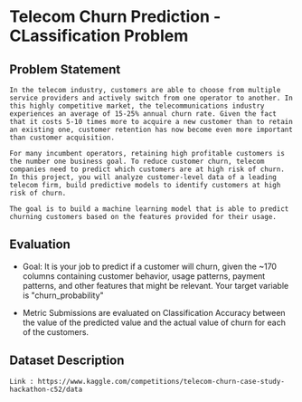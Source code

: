 # Telecom Churn Prediction - CLassification Problem

## Problem Statement
    In the telecom industry, customers are able to choose from multiple service providers and actively switch from one operator to another. In this highly competitive market, the telecommunications industry experiences an average of 15-25% annual churn rate. Given the fact that it costs 5-10 times more to acquire a new customer than to retain an existing one, customer retention has now become even more important than customer acquisition.

    For many incumbent operators, retaining high profitable customers is the number one business goal. To reduce customer churn, telecom companies need to predict which customers are at high risk of churn. In this project, you will analyze customer-level data of a leading telecom firm, build predictive models to identify customers at high risk of churn.

    The goal is to build a machine learning model that is able to predict churning customers based on the features provided for their usage.

## Evaluation
* Goal:
      It is your job to predict if a customer will churn, given the ~170 columns containing customer behavior, usage patterns, payment patterns, and other features that might be relevant. Your target variable is "churn_probability"

* Metric
    Submissions are evaluated on Classification Accuracy between the value of the predicted value and the actual value of churn for each of the customers.


## Dataset Description
    Link : https://www.kaggle.com/competitions/telecom-churn-case-study-hackathon-c52/data


    





